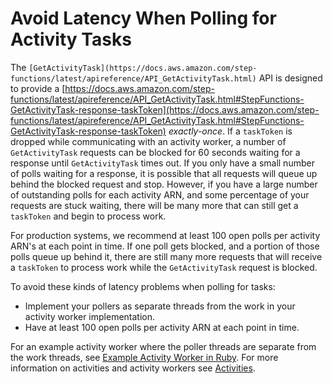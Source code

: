 # Avoid Latency When Polling for Activity Tasks<a name="bp-activity-pollers"></a>

The `[GetActivityTask](https://docs.aws.amazon.com/step-functions/latest/apireference/API_GetActivityTask.html)` API is designed to provide a [https://docs.aws.amazon.com/step-functions/latest/apireference/API_GetActivityTask.html#StepFunctions-GetActivityTask-response-taskToken](https://docs.aws.amazon.com/step-functions/latest/apireference/API_GetActivityTask.html#StepFunctions-GetActivityTask-response-taskToken) *exactly\-once*\. If a `taskToken` is dropped while communicating with an activity worker, a number of `GetActivityTask` requests can be blocked for 60 seconds waiting for a response until `GetActivityTask` times out\. If you only have a small number of polls waiting for a response, it is possible that all requests will queue up behind the blocked request and stop\. However, if you have a large number of outstanding polls for each activity ARN, and some percentage of your requests are stuck waiting, there will be many more that can still get a `taskToken` and begin to process work\. 

For production systems, we recommend at least 100 open polls per activity ARN's at each point in time\. If one poll gets blocked, and a portion of those polls queue up behind it, there are still many more requests that will receive a `taskToken` to process work while the `GetActivityTask` request is blocked\. 

To avoid these kinds of latency problems when polling for tasks:
+ Implement your pollers as separate threads from the work in your activity worker implementation\.
+ Have at least 100 open polls per activity ARN at each point in time\.

For an example activity worker where the poller threads are separate from the work threads, see [Example Activity Worker in Ruby](example-ruby-activity-worker.md)\. For more information on activities and activity workers see [Activities](concepts-activities.md)\.